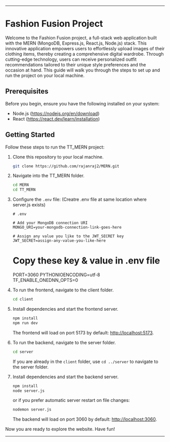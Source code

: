 
---

# Fashion Fusion Project

Welcome to the Fashion Fusion project, a full-stack web application built with the MERN (MongoDB, Express.js, React.js, Node.js) stack. This innovative application empowers users to effortlessly upload images of their clothing items, thereby creating a comprehensive digital wardrobe. Through cutting-edge technology, users can receive personalized outfit recommendations tailored to their unique style preferences and the occasion at hand. This guide will walk you through the steps to set up and run the project on your local machine.

## Prerequisites

Before you begin, ensure you have the following installed on your system:

- Node.js (https://nodejs.org/en/download)
- React (https://react.dev/learn/installation)

## Getting Started

Follow these steps to run the TT_MERN project:

1. Clone this repository to your local machine.

    ```bash
    git clone https://github.com/rajanraj2/MERN.git
    ```

2. Navigate into the TT_MERN folder.

    ```bash
    cd MERN
    cd TT_MERN
    ```

3. Configure the `.env` file: (Creatre .env file at same location where server.js exists)

    ```plaintext
    # .env

    # Add your MongoDB connection URI
    MONGO_URI=your-mongodb-connection-link-goes-here

    # Assign any value you like to the JWT_SECRET key
    JWT_SECRET=assign-any-value-you-like-here
    ```
    # Copy these key & value in .env file
    PORT=3060
    PYTHONIOENCODING=utf-8
    TF_ENABLE_ONEDNN_OPTS=0 

4. To run the frontend, navigate to the client folder.

    ```bash
    cd client
    ```

5. Install dependencies and start the frontend server.

    ```bash
    npm install
    npm run dev
    ```

    The frontend will load on port 5173 by default: [http://localhost:5173](http://localhost:5173).

6. To run the backend, navigate to the server folder.

    ```bash
    cd server
    ```

    If you are already in the `client` folder, use `cd ../server` to navigate to the server folder.

7. Install dependencies and start the backend server.

    ```bash
    npm install
    node server.js
    ```

    or if you prefer automatic server restart on file changes:

    ```bash
    nodemon server.js
    ```

    The backend will load on port 3060 by default: [http://localhost:3060](http://localhost:3060).

Now you are ready to explore the website. Have fun!

---
